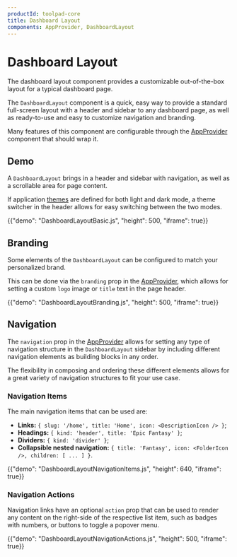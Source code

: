 ```yaml
---
productId: toolpad-core
title: Dashboard Layout
components: AppProvider, DashboardLayout
---
```


# Dashboard Layout

<p class="description">The dashboard layout component provides a customizable out-of-the-box layout for a typical dashboard page.</p>

The `DashboardLayout` component is a quick, easy way to provide a standard full-screen layout with a header and sidebar to any dashboard page, as well as ready-to-use and easy to customize navigation and branding.

Many features of this component are configurable through the [AppProvider](https://mui.com/toolpad/core/react-app-provider/) component that should wrap it.

## Demo

A `DashboardLayout` brings in a header and sidebar with navigation, as well as a scrollable area for page content.

If application [themes](https://mui.com/toolpad/core/react-app-provider/#theming) are defined for both light and dark mode, a theme switcher in the header allows for easy switching between the two modes.

{{"demo": "DashboardLayoutBasic.js", "height": 500, "iframe": true}}

## Branding

Some elements of the `DashboardLayout` can be configured to match your personalized brand.

This can be done via the `branding` prop in the [AppProvider](https://mui.com/toolpad/core/react-app-provider/), which allows for setting a custom `logo` image or `title` text in the page header.

{{"demo": "DashboardLayoutBranding.js", "height": 500, "iframe": true}}

## Navigation

The `navigation` prop in the [AppProvider](https://mui.com/toolpad/core/react-app-provider/) allows for setting any type of navigation structure in the `DashboardLayout` sidebar by including different navigation elements as building blocks in any order.

The flexibility in composing and ordering these different elements allows for a great variety of navigation structures to fit your use case.

### Navigation Items

The main navigation items that can be used are:

- **Links:** `{ slug: '/home', title: 'Home', icon: <DescriptionIcon /> }`;
- **Headings:** `{ kind: 'header', title: 'Epic Fantasy' }`;
- **Dividers:** `{ kind: 'divider' }`;
- **Collapsible nested navigation:** `{ title: 'Fantasy', icon: <FolderIcon />, children: [ ... ] }`.

{{"demo": "DashboardLayoutNavigationItems.js", "height": 640, "iframe": true}}

### Navigation Actions

Navigation links have an optional `action` prop that can be used to render any content on the right-side of the respective list item, such as badges with numbers, or buttons to toggle a popover menu.

{{"demo": "DashboardLayoutNavigationActions.js", "height": 500, "iframe": true}}
